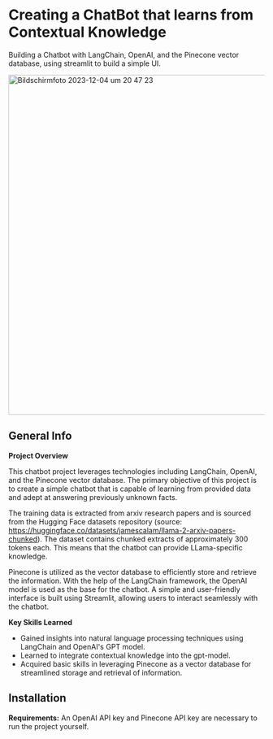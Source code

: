 # Creating a ChatBot that learns from Contextual Knowledge 
Building a Chatbot with LangChain, OpenAI, and the Pinecone vector database, using streamlit to build a simple UI.

<img width="669" alt="Bildschirm­foto 2023-12-04 um 20 47 23" src="https://github.com/Kathrin-92/SmartChatbot_Pinecone-OpenAI-LangChain/assets/71875232/2e82c2ce-70db-4309-be78-87ec73e052af">

## General Info

**Project Overview** 

This chatbot project leverages technologies including LangChain, OpenAI, and the Pinecone vector database. The primary objective of this project is to create a simple chatbot that is capable of learning from provided data and adept at answering previously unknown facts. 

The training data is extracted from arxiv research papers and is sourced from the Hugging Face datasets repository (source: https://huggingface.co/datasets/jamescalam/llama-2-arxiv-papers-chunked). The dataset contains chunked extracts of approximately 300 tokens each. This means that the chatbot can provide LLama-specific knowledge.

Pinecone is utilized as the vector database to efficiently store and retrieve the information. With the help of the LangChain framework, the OpenAI model is used as the base for the chatbot. 
A simple and user-friendly interface is built using Streamlit, allowing users to interact seamlessly with the chatbot. 

**Key Skills Learned**

* Gained insights into natural language processing techniques using LangChain and OpenAI's GPT model.
* Learned to integrate contextual knowledge into the gpt-model. 
* Acquired basic skills in leveraging Pinecone as a vector database for streamlined storage and retrieval of information.


## Installation

**Requirements:** 
An OpenAI API key and Pinecone API key are necessary to run the project yourself. 

